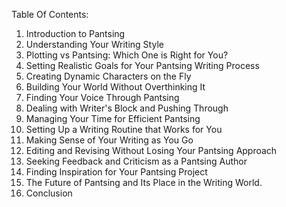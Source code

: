 Table Of Contents:

1. Introduction to Pantsing
2. Understanding Your Writing Style
3. Plotting vs Pantsing: Which One is Right for You?
4. Setting Realistic Goals for Your Pantsing Writing Process
5. Creating Dynamic Characters on the Fly 
6. Building Your World Without Overthinking It
7. Finding Your Voice Through Pantsing 
8. Dealing with Writer's Block and Pushing Through 
9. Managing Your Time for Efficient Pantsing 
10. Setting Up a Writing Routine that Works for You
11. Making Sense of Your Writing as You Go 
12. Editing and Revising Without Losing Your Pantsing Approach 
13. Seeking Feedback and Criticism as a Pantsing Author 
14. Finding Inspiration for Your Pantsing Project
15. The Future of Pantsing and Its Place in the Writing World.
16. Conclusion